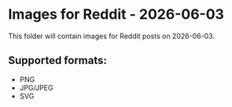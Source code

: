 # Images for Reddit - 2026-06-03

This folder will contain images for Reddit posts on 2026-06-03.

## Supported formats:
- PNG
- JPG/JPEG
- SVG
